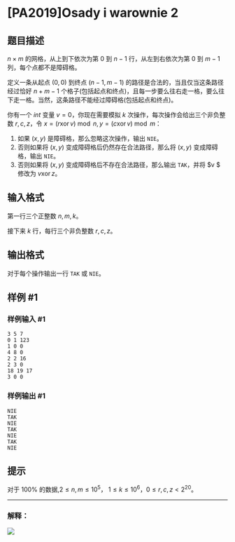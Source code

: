 # [PA2019]Osady i warownie 2

## 题目描述

$n\times m$ 的网格，从上到下依次为第 $0$ 到 $n-1$ 行，从左到右依次为第 $0$ 到 $m-1$ 列，每个点都不是障碍格。

定义一条从起点 $(0,0)$ 到终点 $(n-1,m-1)$ 的路径是合法的，当且仅当这条路径经过恰好 $n+m-1$ 个格子(包括起点和终点)，且每一步要么往右走一格，要么往下走一格。当然，这条路径不能经过障碍格(包括起点和终点)。

你有一个 $int$ 变量 $v=0$，你现在需要模拟 $k$ 次操作，每次操作会给出三个非负整数 $r,c,z$，令 $x=(r \operatorname{xor}
 v)\bmod n,y=(c \operatorname{xor}
 v)\bmod m$：
1. 如果 $(x,y)$ 是障碍格，那么忽略这次操作，输出 `NIE`。
2. 否则如果将 $(x,y)$ 变成障碍格后仍然存在合法路径，那么将 $(x,y)$ 变成障碍格，输出 `NIE`。
3. 否则如果将 $(x,y)$ 变成障碍格后不存在合法路径，那么输出 `TAK`，并将 $v $ 修改为 $v \operatorname{xor} z$。

## 输入格式

第一行三个正整数 $n,m,k$。

接下来 $k$ 行，每行三个非负整数 $r,c,z$。

## 输出格式

对于每个操作输出一行 `TAK` 或 `NIE`。

## 样例 #1

### 样例输入 #1
```
3 5 7
0 1 123
1 0 0
4 8 0
2 2 16
2 3 0
18 19 17
3 0 0
```

### 样例输出 #1

```
NIE
TAK
NIE
TAK
NIE
TAK
NIE
```

## 提示

对于 $100\%$ 的数据,$2\le n,m\le 10^5$， $1\le k\le 10^6$，$0\le r,c,z<2^{20}$。

----


### 解释：

![](https://cdn.luogu.com.cn/upload/image_hosting/e5k1plm4.png)
